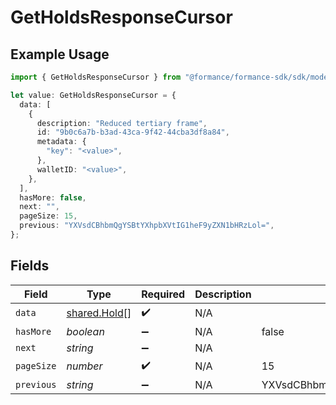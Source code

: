 # GetHoldsResponseCursor

## Example Usage

```typescript
import { GetHoldsResponseCursor } from "@formance/formance-sdk/sdk/models/shared";

let value: GetHoldsResponseCursor = {
  data: [
    {
      description: "Reduced tertiary frame",
      id: "9b0c6a7b-b3ad-43ca-9f42-44cba3df8a84",
      metadata: {
        "key": "<value>",
      },
      walletID: "<value>",
    },
  ],
  hasMore: false,
  next: "",
  pageSize: 15,
  previous: "YXVsdCBhbmQgYSBtYXhpbXVtIG1heF9yZXN1bHRzLol=",
};
```

## Fields

| Field                                               | Type                                                | Required                                            | Description                                         | Example                                             |
| --------------------------------------------------- | --------------------------------------------------- | --------------------------------------------------- | --------------------------------------------------- | --------------------------------------------------- |
| `data`                                              | [shared.Hold](../../../sdk/models/shared/hold.md)[] | :heavy_check_mark:                                  | N/A                                                 |                                                     |
| `hasMore`                                           | *boolean*                                           | :heavy_minus_sign:                                  | N/A                                                 | false                                               |
| `next`                                              | *string*                                            | :heavy_minus_sign:                                  | N/A                                                 |                                                     |
| `pageSize`                                          | *number*                                            | :heavy_check_mark:                                  | N/A                                                 | 15                                                  |
| `previous`                                          | *string*                                            | :heavy_minus_sign:                                  | N/A                                                 | YXVsdCBhbmQgYSBtYXhpbXVtIG1heF9yZXN1bHRzLol=        |
